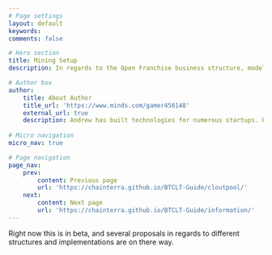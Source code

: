 ```yaml
---
# Page settings
layout: default
keywords:
comments: false

# Hero section
title: Mining Setup
description: In regards to the Open Franchise business structure, model implementation, and different strategies

# Author box
author:
    title: About Author
    title_url: 'https://www.minds.com/gamer456148'
    external_url: true
    description: Andrew has built technologies for numerous startups. He currently does research in Computational Genomics, Distributed Systems, and Quantum Computing. He is a Copt, and likes to play a variety of sports or build things in his free time.
    
# Micro navigation
micro_nav: true

# Page navigation
page_nav:
    prev:
        content: Previous page
        url: 'https://chainterra.github.io/BTCLT-Guide/cloutpool/'
    next:
        content: Next page
        url: 'https://chainterra.github.io/BTCLT-Guide/information/'
---
```


Right now this is in beta, and several proposals in regards to different structures and implementations are on there way.
